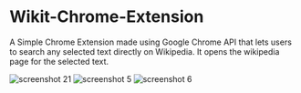 # Wikit-Chrome-Extension
A Simple Chrome Extension made using Google Chrome API that lets users to search any selected text directly on Wikipedia.
It opens the wikipedia page for the selected text.


![screenshot 21](https://user-images.githubusercontent.com/42283586/53359103-05e04580-3958-11e9-8afa-820c4441480d.png)
![screenshot 5](https://user-images.githubusercontent.com/42283586/53359105-0973cc80-3958-11e9-97ab-b6adbffa387a.png)
![screenshot 6](https://user-images.githubusercontent.com/42283586/53359115-0e388080-3958-11e9-86fc-861b3f560c0e.png)
